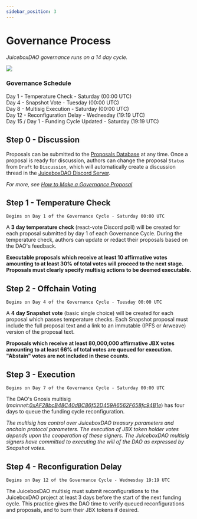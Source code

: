 ```yaml
---
sidebar_position: 3
---
```


# Governance Process

_JuiceboxDAO governance runs on a 14 day cycle._

![](/img/gov-calendar.png)

### Governance Schedule

Day 1 - Temperature Check - Saturday (00:00 UTC) <br/>
Day 4 - Snapshot Vote - Tuesday (00:00 UTC) <br/>
Day 8 - Multisig Execution - Saturday (00:00 UTC) <br/>
Day 12 - Reconfiguration Delay - Wednesday (19:19 UTC) <br/>
Day 15 / Day 1 - Funding Cycle Updated - Saturday (19:19 UTC) <br/>

## Step 0 - Discussion

Proposals can be submitted to the [Proposals Database](https://juicebox.notion.site/9d126f9148dc42ee83317d5cd74e4db4?v=50d0bbcb498044059cc0d4d83e8b13fa) at any time. Once a proposal is ready for discussion, authors can change the proposal `Status` from `Draft` to `Discussion`, which will automatically create a discussion thread in the [JuiceboxDAO Discord Server](https://www.discord.gg/juicebox).

_For more, see [How to Make a Governance Proposal](proposals.md)_

## Step 1 - Temperature Check

`Begins on Day 1 of the Governance Cycle - Saturday 00:00 UTC`

A **3 day temperature check** (react-vote Discord poll) will be created for each proposal submitted by day 1 of each Governance Cycle. During the temperature check, authors can update or redact their proposals based on the DAO's feedback.

**Executable proposals which receive at least 10 affirmative votes amounting to at least 30% of total votes will proceed to the next stage. Proposals must clearly specify multisig actions to be deemed executable.**

## Step 2 - Offchain Voting

`Begins on Day 4 of the Governance Cycle - Tuesday 00:00 UTC`

A **4 day Snapshot vote** (basic single choice) will be created for each proposal which passes temperature checks. Each Snapshot proposal must include the full proposal text and a link to an immutable (IPFS or Arweave) version of the proposal text.

**Proposals which receive at least 80,000,000 affirmative JBX votes amounting to at least 66% of total votes are queued for execution. "Abstain" votes are not included in these counts.**

## Step 3 - Execution

`Begins on Day 7 of the Governance Cycle - Saturday 00:00 UTC`

The DAO's Gnosis multisig (_mainnet:[0xAF28bcB48C40dBC86f52D459A6562F658fc94B1e](https://etherscan.io/address/0xAF28bcB48C40dBC86f52D459A6562F658fc94B1e)_) has four days to queue the funding cycle reconfiguration.

_The multisig has control over JuiceboxDAO treasury parameters and onchain protocol parameters. The execution of JBX token holder votes depends upon the cooperation of these signers. The JuiceboxDAO multisig signers have committed to executing the will of the DAO as expressed by Snapshot votes._

## Step 4 - Reconfiguration Delay

`Begins on Day 12 of the Governance Cycle - Wednesday 19:19 UTC`

The JuiceboxDAO multisig must submit reconfigurations to the JuiceboxDAO project at least 3 days before the start of the next funding cycle. This practice gives the DAO time to verify queued reconfigurations and proposals, and to burn their JBX tokens if desired.
